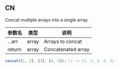 ## CN

Concat multiple arrays into a single array.

|参数名|类型|说明|
|-----|----|---|
|...arr|array|Arrays to concat  |
|return|array|Concatenated array|

```javascript
concat([1, 2], [3], [4, 5]); // -> [1, 2, 3, 4, 5]
```
